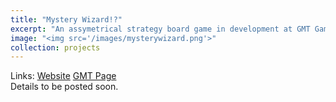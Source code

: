 ```yaml
---
title: "Mystery Wizard!?"
excerpt: "An assymetrical strategy board game in development at GMT Games."
image: "<img src='/images/mysterywizard.png'>"
collection: projects
---
```

Links:
[Website](https://mysterywizardgame.com/)
[GMT Page](https://www.gmtgames.com/p-734-mystery-wizard.aspx)
<br>
Details to be posted soon.

